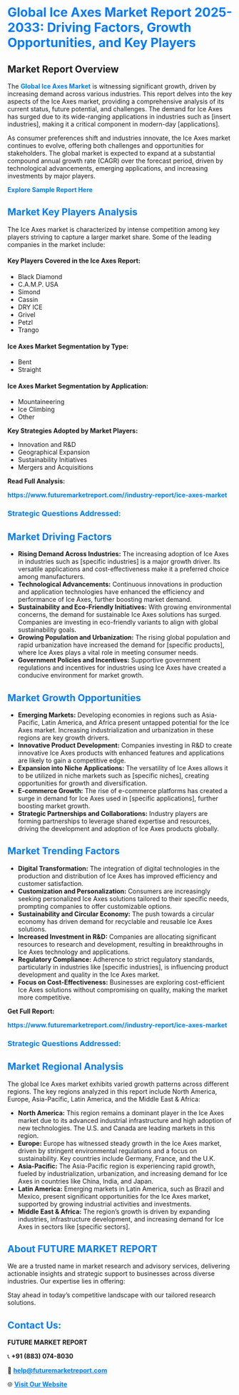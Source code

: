 <h1 style="color: #007BFF;">Global Ice Axes Market Report 2025-2033: Driving Factors, Growth Opportunities, and Key Players</h1>

<section id="overview">
<h2>Market Report Overview</h2>
<p>The <a href="https://www.futuremarketreport.com//industry-report/ice-axes-market" style="color: #007BFF; text-decoration: none;"><strong>Global Ice Axes Market</strong></a> is witnessing significant growth, driven by increasing demand across various industries. This report delves into the key aspects of the Ice Axes market, providing a comprehensive analysis of its current status, future potential, and challenges. The demand for Ice Axes has surged due to its wide-ranging applications in industries such as [insert industries], making it a critical component in modern-day [applications].</p>
<p>As consumer preferences shift and industries innovate, the Ice Axes market continues to evolve, offering both challenges and opportunities for stakeholders. The global market is expected to expand at a substantial compound annual growth rate (CAGR) over the forecast period, driven by technological advancements, emerging applications, and increasing investments by major players.</p>
</section>

<section id="overview">
<p><a href="https://www.futuremarketreport.com//request-sample/reportId=89332" style="color: #007BFF; text-decoration: none;"><strong>Explore Sample Report Here</strong></a></p>
</section>

<section id="key-players">
<h2 style="color: #007BFF;">Market Key Players Analysis</h2>
<p>The Ice Axes market is characterized by intense competition among key players striving to capture a larger market share. Some of the leading companies in the market include:</p>
<h4>Key Players Covered in the Ice Axes Report:</h4>
<ul><li>Black Diamond</li><li>C.A.M.P. USA</li><li>Simond</li><li>Cassin</li><li>DRY ICE</li><li>Grivel</li><li>Petzl</li><li>Trango</li></ul>
<h4>Ice Axes Market Segmentation by Type:</h4>
<ul><li>Bent</li><li>Straight</li></ul>

<h4>Ice Axes Market Segmentation by Application:</h4>
<ul><li>Mountaineering</li><li>Ice Climbing</li><li>Other</li></ul>
<p><strong>Key Strategies Adopted by Market Players:</strong></p>
<ul>
<li>Innovation and R&D</li>
<li>Geographical Expansion</li>
<li>Sustainability Initiatives</li>
<li>Mergers and Acquisitions</li>
</ul>
</section>

<section>
<p><strong>Read Full Analysis: </strong></p><a href="https://www.futuremarketreport.com//industry-report/ice-axes-market" style="color: #007BFF; text-decoration: none;"><strong>https://www.futuremarketreport.com//industry-report/ice-axes-market</strong></a>
<h3 style="color: #007BFF;">Strategic Questions Addressed:</h3>
</section>

<section id="driving-factors">
<h2 style="color: #007BFF;">Market Driving Factors</h2>
<ul>
<li><strong>Rising Demand Across Industries:</strong> The increasing adoption of Ice Axes in industries such as [specific industries] is a major growth driver. Its versatile applications and cost-effectiveness make it a preferred choice among manufacturers.</li>
<li><strong>Technological Advancements:</strong> Continuous innovations in production and application technologies have enhanced the efficiency and performance of Ice Axes, further boosting market demand.</li>
<li><strong>Sustainability and Eco-Friendly Initiatives:</strong> With growing environmental concerns, the demand for sustainable Ice Axes solutions has surged. Companies are investing in eco-friendly variants to align with global sustainability goals.</li>
<li><strong>Growing Population and Urbanization:</strong> The rising global population and rapid urbanization have increased the demand for [specific products], where Ice Axes plays a vital role in meeting consumer needs.</li>
<li><strong>Government Policies and Incentives:</strong> Supportive government regulations and incentives for industries using Ice Axes have created a conducive environment for market growth.</li>
</ul>
</section>

<section id="growth-opportunities">
<h2 style="color: #007BFF;">Market Growth Opportunities</h2>
<ul>
<li><strong>Emerging Markets:</strong> Developing economies in regions such as Asia-Pacific, Latin America, and Africa present untapped potential for the Ice Axes market. Increasing industrialization and urbanization in these regions are key growth drivers.</li>
<li><strong>Innovative Product Development:</strong> Companies investing in R&D to create innovative Ice Axes products with enhanced features and applications are likely to gain a competitive edge.</li>
<li><strong>Expansion into Niche Applications:</strong> The versatility of Ice Axes allows it to be utilized in niche markets such as [specific niches], creating opportunities for growth and diversification.</li>
<li><strong>E-commerce Growth:</strong> The rise of e-commerce platforms has created a surge in demand for Ice Axes used in [specific applications], further boosting market growth.</li>
<li><strong>Strategic Partnerships and Collaborations:</strong> Industry players are forming partnerships to leverage shared expertise and resources, driving the development and adoption of Ice Axes products globally.</li>
</ul>
</section>

<section id="trending-factors">
<h2 style="color: #007BFF;">Market Trending Factors</h2>
<ul>
<li><strong>Digital Transformation:</strong> The integration of digital technologies in the production and distribution of Ice Axes has improved efficiency and customer satisfaction.</li>
<li><strong>Customization and Personalization:</strong> Consumers are increasingly seeking personalized Ice Axes solutions tailored to their specific needs, prompting companies to offer customizable options.</li>
<li><strong>Sustainability and Circular Economy:</strong> The push towards a circular economy has driven demand for recyclable and reusable Ice Axes solutions.</li>
<li><strong>Increased Investment in R&D:</strong> Companies are allocating significant resources to research and development, resulting in breakthroughs in Ice Axes technology and applications.</li>
<li><strong>Regulatory Compliance:</strong> Adherence to strict regulatory standards, particularly in industries like [specific industries], is influencing product development and quality in the Ice Axes market.</li>
<li><strong>Focus on Cost-Effectiveness:</strong> Businesses are exploring cost-efficient Ice Axes solutions without compromising on quality, making the market more competitive.</li>
</ul>
</section>

<section>
<p><strong>Get Full Report: </strong></p><a href="https://www.futuremarketreport.com//industry-report/ice-axes-market" style="color: #007BFF; text-decoration: none;"><strong>https://www.futuremarketreport.com//industry-report/ice-axes-market</strong></a>
<h3 style="color: #007BFF;">Strategic Questions Addressed:</h3>
</section>


<section id="regional-analysis">
<h2 style="color: #007BFF;">Market Regional Analysis</h2>
<p>The global Ice Axes market exhibits varied growth patterns across different regions. The key regions analyzed in this report include North America, Europe, Asia-Pacific, Latin America, and the Middle East & Africa:</p>
<ul>
<li><strong>North America:</strong> This region remains a dominant player in the Ice Axes market due to its advanced industrial infrastructure and high adoption of new technologies. The U.S. and Canada are leading markets in this region.</li>
<li><strong>Europe:</strong> Europe has witnessed steady growth in the Ice Axes market, driven by stringent environmental regulations and a focus on sustainability. Key countries include Germany, France, and the U.K.</li>
<li><strong>Asia-Pacific:</strong> The Asia-Pacific region is experiencing rapid growth, fueled by industrialization, urbanization, and increasing demand for Ice Axes in countries like China, India, and Japan.</li>
<li><strong>Latin America:</strong> Emerging markets in Latin America, such as Brazil and Mexico, present significant opportunities for the Ice Axes market, supported by growing industrial activities and investments.</li>
<li><strong>Middle East & Africa:</strong> The region’s growth is driven by expanding industries, infrastructure development, and increasing demand for Ice Axes in sectors like [specific sectors].</li>
</ul>
</section>

<footer>
<h2 style="color: #007BFF;">About FUTURE MARKET REPORT</h2>
<p>We are a trusted name in market research and advisory services, delivering actionable insights and strategic support to businesses across diverse industries. Our expertise lies in offering:</p>

<p>Stay ahead in today’s competitive landscape with our tailored research solutions.</p>

<h2 style="color: #007BFF;">Contact Us:</h2>
<p><strong>FUTURE MARKET REPORT</strong></p>
<p>📞 <strong>+91 (883) 074-8030</strong></p>
<p>📧 <strong><a href="mailto:help@futuremarketreport.com" style="color: #007BFF;">help@futuremarketreport.com</a></strong></p>
<p>🌐 <strong><a href="https://www.futuremarketreport.com/" style="color: #007BFF;">Visit Our Website</a></strong></p>
</footer>